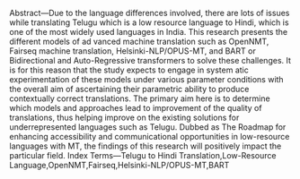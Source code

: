 Abstract—Due to the language differences involved, there are lots of issues while translating Telugu which is a low resource language to Hindi, which is one of the most widely used languages  in India. This research presents the different models of ad
vanced machine translation such as OpenNMT, Fairseq machine   translation, Helsinki-NLP/OPUS-MT, and BART or Bidirectional and Auto-Regressive transformers to solve these challenges. It is for this reason that the study expects to engage in system
atic experimentation of these models under various parameter conditions with the overall aim of ascertaining their parametric ability to produce contextually correct translations. The primary aim here is to determine which models and approaches lead to
 improvement of the quality of translations, thus helping improve on the existing solutions for underrepresented languages such
 as Telugu. Dubbed as The Roadmap for enhancing accessibility and communicational opportunities in low-resource languages
 with MT, the findings of this research will positively impact the particular field.
 Index Terms—Telugu to Hindi Translation,Low-Resource Language,OpenNMT,Fairseq,Helsinki-NLP/OPUS-MT,BART
